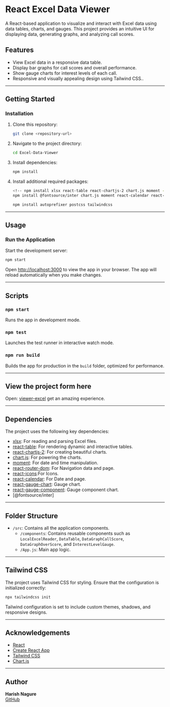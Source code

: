 # **React Excel Data Viewer**

A React-based application to visualize and interact with Excel data using data tables, charts, and gauges. This project provides an intuitive UI for displaying data, generating graphs, and analyzing call scores.

## **Features**
- View Excel data in a responsive data table.
- Display bar graphs for call scores and overall performance.
- Show gauge charts for interest levels of each call.
- Responsive and visually appealing design using Tailwind CSS..

---

## **Getting Started**


### **Installation**

1. Clone this repository:
   ```bash
   git clone <repository-url>
   ```
2. Navigate to the project directory:
   ```bash
   cd Excel-Data-Viewer
   ```
3. Install dependencies:
   ```bash
   npm install
   ```
4. Install additional required packages:
   ```bash
   <!-- npm install xlsx react-table react-chartjs-2 chart.js moment -->
   npm install @fontsource/inter chart.js moment react-calendar react-chartjs-2 react-gauge-chart react-gauge-component react-icons react-router-dom react-table web-vitals xlsx

   npm install autoprefixer postcss tailwindcss 
   ```

---

## **Usage**

### **Run the Application**
Start the development server:
```bash
npm start
```
Open [http://localhost:3000](http://localhost:3000) to view the app in your browser. The app will reload automatically when you make changes.

---

## **Scripts**

### `npm start`
Runs the app in development mode.

### `npm test`
Launches the test runner in interactive watch mode.

### `npm run build`
Builds the app for production in the `build` folder, optimized for performance.

---


## **View the project form here**
Open: [viewer-excel](https://viewer-excel.netlify.app/) get an amazing experience.

---


## **Dependencies**
The project uses the following key dependencies:
- [xlsx](https://www.npmjs.com/package/xlsx): For reading and parsing Excel files.
- [react-table](https://react-table.tanstack.com/): For rendering dynamic and interactive tables.
- [react-chartjs-2](https://react-chartjs-2.js.org/): For creating beautiful charts.
- [chart.js](https://www.chartjs.org/): For powering the charts.
- [moment](https://momentjs.com/): For date and time manipulation.
- [react-router-dom](https://): For Navigation data and page.
- [react-icons](https://react-icons.github.io/react-icons/):For Icons.
- [react-calendar](https://): For Date and page.
- [react-gauge-chart](https://): Gauge chart.
- [react-gauge-component](https://): Gauge component chart.
- [@fontsource/inter]



---

## **Folder Structure**
- `/src`: Contains all the application components.
  - `/components`: Contains reusable components such as `LocalExcelReader`, `DataTable`, `DataGraphCallScore`, `DataGraphOverScore`, and `InterestLevelGauge`.
  - `/App.js`: Main app logic.

---

## **Tailwind CSS**
The project uses Tailwind CSS for styling. Ensure that the configuration is initialized correctly:
```bash
npx tailwindcss init
```
Tailwind configuration is set to include custom themes, shadows, and responsive designs.

---

## **Acknowledgements**
- [React](https://reactjs.org/)
- [Create React App](https://create-react-app.dev/)
- [Tailwind CSS](https://tailwindcss.com/)
- [Chart.js](https://www.chartjs.org/)

---

## **Author**
**Harish Nagure**  
[GitHub](https://github.com/harish-nagure)